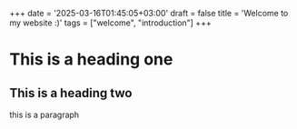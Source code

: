 +++
date = '2025-03-16T01:45:05+03:00'
draft = false
title = 'Welcome to my website :)'
tags = ["welcome", "introduction"]
+++


# This is a heading one 
## This is a heading two 

this is a paragraph 